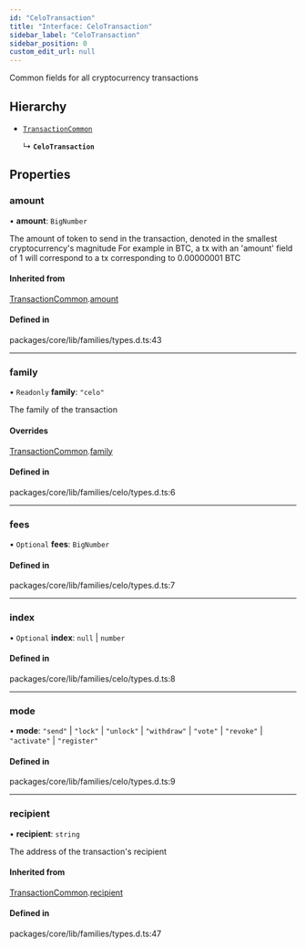 ```yaml
---
id: "CeloTransaction"
title: "Interface: CeloTransaction"
sidebar_label: "CeloTransaction"
sidebar_position: 0
custom_edit_url: null
---
```


Common fields for all cryptocurrency transactions

## Hierarchy

- [`TransactionCommon`](TransactionCommon.md)

  ↳ **`CeloTransaction`**

## Properties

### amount

• **amount**: `BigNumber`

The amount of token to send in the transaction, denoted in the smallest cryptocurrency's magnitude
For example in BTC, a tx with an 'amount' field of 1 will correspond to a tx corresponding to 0.00000001 BTC

#### Inherited from

[TransactionCommon](TransactionCommon.md).[amount](TransactionCommon.md#amount)

#### Defined in

packages/core/lib/families/types.d.ts:43

___

### family

• `Readonly` **family**: ``"celo"``

The family of the transaction

#### Overrides

[TransactionCommon](TransactionCommon.md).[family](TransactionCommon.md#family)

#### Defined in

packages/core/lib/families/celo/types.d.ts:6

___

### fees

• `Optional` **fees**: `BigNumber`

#### Defined in

packages/core/lib/families/celo/types.d.ts:7

___

### index

• `Optional` **index**: ``null`` \| `number`

#### Defined in

packages/core/lib/families/celo/types.d.ts:8

___

### mode

• **mode**: ``"send"`` \| ``"lock"`` \| ``"unlock"`` \| ``"withdraw"`` \| ``"vote"`` \| ``"revoke"`` \| ``"activate"`` \| ``"register"``

#### Defined in

packages/core/lib/families/celo/types.d.ts:9

___

### recipient

• **recipient**: `string`

The address of the transaction's recipient

#### Inherited from

[TransactionCommon](TransactionCommon.md).[recipient](TransactionCommon.md#recipient)

#### Defined in

packages/core/lib/families/types.d.ts:47

